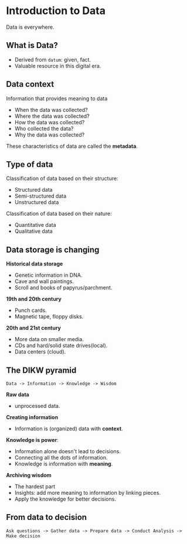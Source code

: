 # Introduction to Data

Data is everywhere.

## What is Data?

- Derived from `datum`: given, fact.
- Valuable resource in this digital era.

## Data context

Information that provides meaning to data
- When the data was collected?
- Where the data was collected?
- How the data was collected?
- Who collected the data?
- Why the data was collected?

These characteristics of data are called the **metadata**.

## Type of data

Classification of data based on their structure:
- Structured data
- Semi-structured data
- Unstructured data

Classification of data based on their nature: 
- Quantitative data
- Qualitative data

## Data storage is changing

**Historical data storage**
- Genetic information in DNA.
- Cave and wall paintings.
- Scroll and books of papyrus/parchment.

**19th and 20th century**
- Punch cards.
- Magnetic tape, floppy disks.

**20th and 21st century**
- More data on smaller media.
- CDs and hard/solid state drives(local).
- Data centers (cloud).

## The DIKW pyramid


```
Data -> Information -> Knowledge -> Wisdom
```

**Raw data**
- unprocessed data.

**Creating information**
- Information is (organized) data with **context**.

**Knowledge is power**:
- Information alone doesn't lead to decisions.
- Connecting all the dots of information.
- Knowledge is information with **meaning**.

**Archiving wisdom**
- The hardest part
- Insights: add more meaning to information by linking pieces.
- Apply the knowledge for better decisions.

## From data to decision

```
Ask questions -> Gather data -> Prepare data -> Conduct Analysis -> Make decision
```